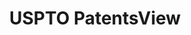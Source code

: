 ---
bigquery: https://console.cloud.google.com/bigquery?p=patents-public-data&d=patentsview&page=dataset
citation: Attribution should be given to PatentsView for use, distribution, or derivative
  works.
code: https://github.com/CSSIP-AIR/PatentsView-Code-Snippets/
contributors: USPTO
cost: None
description: 'PatentsView includes US patent data including raw data (summaries, applications,
  pregrant applications), disambugations of inventors and assignees, and inventor
  gender estimates.  Also foreign priority data, # of figures and sheets, and government
  interest statements.'
documentation: https://patentsview.org/query/builder-faqs
last_edit: Mon, 04 Apr 2022 19:02:57 GMT
location: https://patentsview.org/
maintained_by: USPTO
record_creation_timestamp: 12/2/2020 17:20:46
schema_fields: '[''lname'', ''disamb_inventor_id_20171003'', ''classification_level'',
  ''longitude'', ''length'', ''withdrawn'', ''gi_statement'', ''num_figures'', ''name'',
  ''disamb_assignee_id_20181127'', ''role'', ''dependent'', ''attribution_status'',
  ''variety'', ''latin_name'', ''classification_status'', ''rawassignee_id'', ''ipc_version_indicator'',
  ''disamb_inventor_id_20170307'', ''disamb_inventor_id_20200331'', ''latitude'',
  ''disamb_assignee_id_20190820'', ''doctype'', ''reldocno'', ''subcategory_id'',
  ''title'', ''f371_date'', ''num_sheets'', ''classification_value'', ''contract_award_number'',
  ''f102_date'', ''subsection_id'', ''uuid'', ''county_fips'', ''sequence'', ''num'',
  ''lapse_of_patent'', ''disamb_assignee_id_20200630'', ''_371_date'', ''application_id'',
  ''subclass_id'', ''disamb_inventor_id_20191008'', ''country'', ''abstract'', ''name_last'',
  ''rel_id'', ''disamb_inventor_id_20180528'', ''disamb_inventor_id_20171226'', ''disamb_inventor_id_20181127'',
  ''city'', ''organization'', ''disamb_inventor_id_20190820'', ''deceased'', ''country_transformed'',
  ''filename'', ''latlong'', ''group_id'', ''date'', ''ipc_class'', ''fname'', ''male'',
  ''disamb_inventor_id_20191231'', ''group'', ''sector_title'', ''term_extension'',
  ''assignee_id'', ''number'', ''category_id'', ''disamb_assignee_id_20191008'', ''category'',
  ''doc_type'', ''type'', ''section'', ''disamb_inventor_id_20201229'', ''term_disclaimer'',
  ''disamb_assignee_id_20191231'', ''classification_data_source'', ''publication_number'',
  ''id'', ''symbol_position'', ''text'', ''applicant_type'', ''disamb_inventor_id_20190312'',
  ''main_group'', ''series_code'', ''level_one'', ''level_three'', ''num_claims'',
  ''male_flag'', ''rule_47'', ''disamb_assignee_id_20200331'', ''kind'', ''designation'',
  ''disamb_inventor_id_20200929'', ''disamb_assignee_id_20190312'', ''rawinventor_id'',
  ''field_title'', ''field_id'', ''_102_date'', ''county'', ''disclaimer_date'', ''state_fips'',
  ''disamb_assignee_id_20200929'', ''level_two'', ''mainclass_id'', ''lawyer_id'',
  ''disamb_inventor_id_20200630'', ''status'', ''subclass'', ''subgroup'', ''state'',
  ''exemplary'', ''subgroup_id'', ''rawlocation_id'', ''section_id'', ''organization_id'',
  ''disamb_inventor_id_20170808'', ''term_grant'', ''relkind'', ''patent_id'', ''location_id'',
  ''inventor_id'', ''citation_id'', ''action_date'', ''name_first'']'
shortname: patentsview
tags:
- disambiguation
- United States
- gender
terms_of_use: Creative Commons Attribution 4.0 International License.
timeframe: 1963-1999
title: USPTO PatentsView
uuid: cf1780b1-e265-4e49-8d1d-83b9cfe0fd9a
---